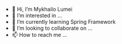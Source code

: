 - 👋 Hi, I’m Mykhailo Lumei
- 👀 I’m interested in ...
- 🌱 I’m currently learning Spring Framework
- 💞️ I’m looking to collaborate on ...
- 📫 How to reach me ...

<!---
MixLum/MixLum is a ✨ special ✨ repository because its `README.md` (this file) appears on your GitHub profile.
You can click the Preview link to take a look at your changes.
--->
